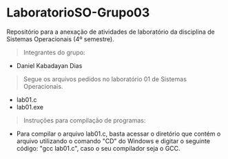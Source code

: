 # LaboratorioSO-Grupo03
Repositório para a anexação de atividades de laboratório da disciplina de Sistemas Operacionais (4º semestre).

>Integrantes do grupo:
- Daniel Kabadayan Dias

>Segue os arquivos pedidos no laboratório 01 de Sistemas Operacionais.
- lab01.c
- lab01.exe

>Instruções para compilação de programas:
- Para compilar o arquivo lab01.c, basta acessar o diretório que contém o arquivo utilizando o comando "CD" do Windows e digitar o seguinte código: "gcc lab01.c", caso o seu compilador seja o GCC.
